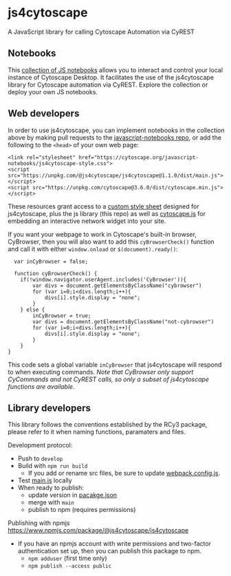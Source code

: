 # js4cytoscape
A JavaScript library for calling Cytoscape Automation via CyREST

## Notebooks
This [collection of JS notebooks](https://cytoscape.org/javascript-notebooks/) allows you to interact and control your local instance of Cytoscape Desktop. It facilitates the use of the js4cytoscape library for Cytoscape automation via CyREST. Explore the collection or deploy your own JS notebooks.

## Web developers
In order to use js4cytoscape, you can implement notebooks in the collection above by making pull requests to the [javascript-notebooks repo](https://github.com/cytoscape/javascript-notebooks), or add the following to the `<head>` of your own web page:
```
<link rel="stylesheet" href="https://cytoscape.org/javascript-notebooks/js4cytoscape-style.css">
<script src="https://unpkg.com/@js4cytoscape/js4cytoscape@1.1.0/dist/main.js"></script>
<script src="https://unpkg.com/cytoscape@3.6.0/dist/cytoscape.min.js"></script>  
```
  
These resources grant access to a [custom style sheet](https://cytoscape.org/javascript-notebooks/js4cytoscape-style.css) designed for js4cytoscape, plus the js library (this repo) as well as [cytoscape.js](https://js.cytoscape.org/) for embedding an interactive network widget into your site.
  
If you want your webpage to work in Cytoscape's built-in browser, CyBrowser, then you will also want to add this `cyBrowserCheck()` function and call it with either `window.onload` or `$(document).ready()`:
  
```
  var inCyBrowser = false;
  
  function cyBrowserCheck() {
    if(!window.navigator.userAgent.includes('CyBrowser')){
		var divs = document.getElementsByClassName("cybrowser")
		for (var i=0;i<divs.length;i++){
			divs[i].style.display = "none";
		}
	} else {
        inCyBrowser = true;
		var divs = document.getElementsByClassName("not-cybrowser")
		for (var i=0;i<divs.length;i++){
			divs[i].style.display = "none";
		}
	}
}
```
This code sets a global variable `inCyBrowser` that js4cytoscape will respond to when executing commands. *Note that CyBrowser only support CyCommands and not CyREST calls, so only a subset of js4cytoscape functions are available.*
  
## Library developers
This library follows the conventions established by the RCy3 package, please refer to it when naming functions, paramaters and files.

Development protocol:
 * Push to `develop`
 * Build with `npm run build`
   * If you add or rename src files, be sure to update [webpack.config.js](https://github.com/cytoscape/js4cytoscape/blob/main/packages/js4cytoscape/webpack.config.js#L14).
 * Test [main.js](https://github.com/cytoscape/js4cytoscape/blob/main/packages/js4cytoscape/dist/main.js) locally
 * When ready to publish:
   * update version in [pacakge.json](https://github.com/cytoscape/js4cytoscape/blob/main/packages/js4cytoscape/package.json)
   * merge with `main`
   * publish to npm (requires permissions)

Publishing with npmjs
https://www.npmjs.com/package/@js4cytoscape/js4cytoscape
 * If you have an npmjs account with write permissions and two-factor authentication set up, then you can publish this package to npm.
   * `npm adduser` (first time only)
   * `npm publish --access public`


